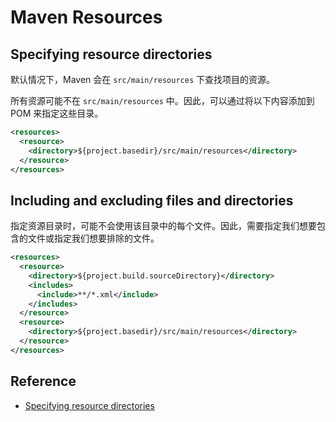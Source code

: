 # Maven Resources

## Specifying resource directories

默认情况下，Maven 会在 `src/main/resources` 下查找项目的资源。

所有资源可能不在 `src/main/resources` 中。因此，可以通过将以下内容添加到 POM 来指定这些目录。

```xml
<resources>
  <resource>
    <directory>${project.basedir}/src/main/resources</directory>
  </resource>
</resources>
```

## Including and excluding files and directories

指定资源目录时，可能不会使用该目录中的每个文件。因此，需要指定我们想要包含的文件或指定我们想要排除的文件。

```xml
<resources>
  <resource>
    <directory>${project.build.sourceDirectory}</directory>
    <includes>
      <include>**/*.xml</include>
    </includes>
  </resource>
  <resource>
    <directory>${project.basedir}/src/main/resources</directory>
  </resource>
</resources>
```

## Reference

- [Specifying resource directories](https://maven.apache.org/plugins/maven-resources-plugin/examples/resource-directory.html)

